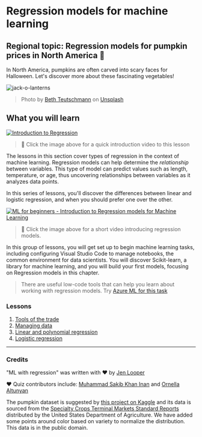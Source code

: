 # Regression models for machine learning
## Regional topic: Regression models for pumpkin prices in North America 🎃

In North America, pumpkins are often carved into scary faces for Halloween. Let's discover more about these fascinating vegetables!

![jack-o-lanterns](./images/jack-o-lanterns.jpg)
> Photo by <a href="https://unsplash.com/@teutschmann?utm_source=unsplash&utm_medium=referral&utm_content=creditCopyText">Beth Teutschmann</a> on <a href="https://unsplash.com/s/photos/jack-o-lanterns?utm_source=unsplash&utm_medium=referral&utm_content=creditCopyText">Unsplash</a>
  
## What you will learn

[![Introduction to Regression](https://img.youtube.com/vi/5QnJtDad4iQ/0.jpg)](https://youtu.be/5QnJtDad4iQ "Regression Introduction video - Click to Watch!")
> 🎥 Click the image above for a quick introduction video to this lesson

The lessons in this section cover types of regression in the context of machine learning. Regression models can help determine the _relationship_ between variables. This type of model can predict values such as length, temperature, or age, thus uncovering relationships between variables as it analyzes data points.

In this series of lessons, you'll discover the differences between linear and logistic regression, and when you should prefer one over the other.

[![ML for beginners - Introduction to Regression models for Machine Learning](https://img.youtube.com/vi/XA3OaoW86R8/0.jpg)](https://youtu.be/XA3OaoW86R8 "ML for beginners - Introduction to Regression models for Machine Learning")

> 🎥 Click the image above for a short video introducing regression models.

In this group of lessons, you will get set up to begin machine learning tasks, including configuring Visual Studio Code to manage notebooks, the common environment for data scientists. You will discover Scikit-learn, a library for machine learning, and you will build your first models, focusing on Regression models in this chapter.

> There are useful low-code tools that can help you learn about working with regression models. Try [Azure ML for this task](https://docs.microsoft.com/learn/modules/create-regression-model-azure-machine-learning-designer/?WT.mc_id=academic-77952-leestott)

### Lessons

1. [Tools of the trade](1-Tools/README.md)
2. [Managing data](2-Data/README.md)
3. [Linear and polynomial regression](3-Linear/README.md)
4. [Logistic regression](4-Logistic/README.md)

---
### Credits

"ML with regression" was written with ♥️ by [Jen Looper](https://twitter.com/jenlooper)

♥️ Quiz contributors include: [Muhammad Sakib Khan Inan](https://twitter.com/Sakibinan) and [Ornella Altunyan](https://twitter.com/ornelladotcom)

The pumpkin dataset is suggested by [this project on Kaggle](https://www.kaggle.com/usda/a-year-of-pumpkin-prices) and its data is sourced from the [Specialty Crops Terminal Markets Standard Reports](https://www.marketnews.usda.gov/mnp/fv-report-config-step1?type=termPrice) distributed by the United States Department of Agriculture. We have added some points around color based on variety to normalize the distribution. This data is in the public domain.

